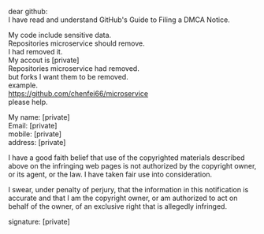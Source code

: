 dear github:  
I have read and understand GitHub's Guide to Filing a DMCA Notice.  

My code include sensitive data.  
Repositories microservice  should remove.  
I had removed it.  
My accout is [private]  
Repositories microservice had removed.  
but forks  I want them to be removed.  
example.  
https://github.com/chenfei66/microservice  
please help.  

My name:   [private]  
Email: [private]  
mobile: [private]  
address: [private]  

I have a good faith belief that use of the copyrighted materials described above on the infringing web pages is not authorized by the copyright owner, or its agent, or the law. I have taken fair use into consideration.  

I swear, under penalty of perjury, that the information in this notification is accurate and that I am the copyright owner, or am authorized to act on behalf of the owner, of an exclusive right that is allegedly infringed.  

signature:
[private]  
